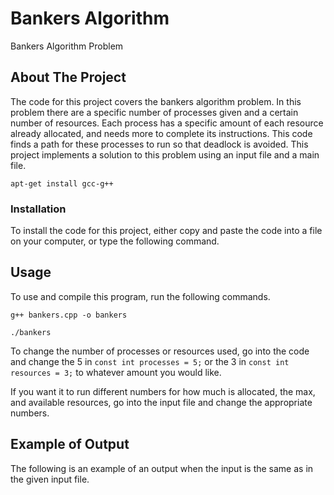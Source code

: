 # Bankers Algorithm
Bankers Algorithm Problem

## About The Project
The code for this project covers the bankers algorithm problem. In this problem there are a specific number of processes given and a certain number of resources. Each process has a specific amount of each resource already allocated, and needs more to complete its instructions. This code finds a path for these processes to run so that deadlock is avoided. This project implements a solution to this problem using an input file and a main file.

`apt-get install gcc-g++`

### Installation
To install the code for this project, either copy and paste the code into a file on your computer, or type the following command.

## Usage
To use and compile this program, run the following commands.

`g++ bankers.cpp -o bankers`

`./bankers`

To change the number of processes or resources used, go into the code and change the 5 in `const int processes = 5;` or the 3 in `const int resources = 3;` to whatever amount you would like.

If you want it to run different numbers for how much is allocated, the max, and available resources, go into the input file and change the appropriate numbers.

## Example of Output
The following is an example of an output when the input is the same as in the given input file.

